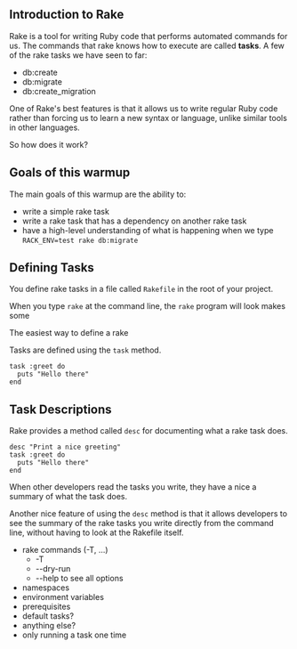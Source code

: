## Introduction to Rake

Rake is a tool for writing Ruby code that performs automated commands for us.
The commands that rake knows how to execute are called **tasks**.
A few of the rake tasks we have seen to far:

- db:create
- db:migrate
- db:create_migration

One of Rake's best features is that it allows us to write regular Ruby code
rather than forcing us to learn a new syntax or language, unlike similar
tools in other languages.

So how does it work?

## Goals of this warmup

The main goals of this warmup are the ability to:

- write a simple rake task
- write a rake task that has a dependency on another rake task
- have a high-level understanding of what is happening when we type `RACK_ENV=test rake db:migrate`

## Defining Tasks

You define rake tasks in a file called `Rakefile` in the root of your project.


When you type `rake` at the command line, the `rake` program will look
makes some

The easiest way to define a rake

Tasks are defined using the `task` method.

    task :greet do
      puts "Hello there"
    end


## Task Descriptions

Rake provides a method called `desc` for documenting what a rake task does.

    desc "Print a nice greeting"
    task :greet do
      puts "Hello there"
    end

When other developers read the tasks you write, they have a nice a summary of
what the task does.

Another nice feature of using the `desc` method is that it allows developers
to see the summary of the rake tasks you write directly from the command line,
without having to look at the Rakefile itself.

- rake commands (-T, ...)
    - -T
    - --dry-run
    - --help to see all options
- namespaces
- environment variables
- prerequisites
- default tasks?
- anything else?
- only running a task one time
